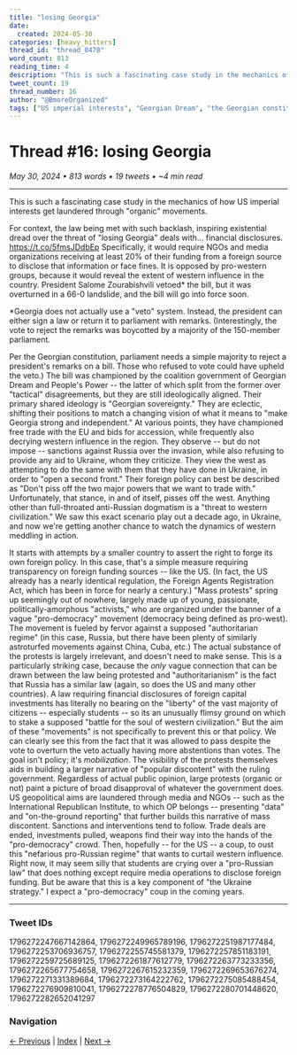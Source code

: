 ```yaml
---
title: "losing Georgia"
date:
  created: 2024-05-30
categories: [heavy_hitters]
thread_id: "thread_0478"
word_count: 813
reading_time: 4
description: "This is such a fascinating case study in the mechanics of how US imperial interests get laundered through ' organic ' movements . For context , the law being..."
tweet_count: 19
thread_number: 16
author: "@BmoreOrganized"
tags: ["US imperial interests", "Georgian Dream", "the Georgian constitution", "Georgian sovereignty", "President Salome Zourabishvili"]
---
```

# Thread #16: losing Georgia

*May 30, 2024 • 813 words • 19 tweets • ~4 min read*

---

This is such a fascinating case study in the mechanics of how US imperial interests get laundered through "organic" movements.

For context, the law being met with such backlash, inspiring existential dread over the threat of "losing Georgia" deals with... financial disclosures. https://t.co/5fmsJDdbEp Specifically, it would require NGOs and media organizations receiving at least 20% of their funding from a foreign source to disclose that information or face fines. It is opposed by pro-western groups, because it would reveal the extent of western influence in the country. President Salome Zourabishvili vetoed* the bill, but it was overturned in a 66-0 landslide, and the bill will go into force soon.

*Georgia does not actually use a "veto" system. Instead, the president can either sign a law or return it to parliament with remarks. (Interestingly, the vote to reject the remarks was boycotted by a majority of the 150-member parliament.

Per the Georgian constitution, parliament needs a simple majority to reject a president's remarks on a bill. Those who refused to vote could have upheld the veto.) The bill was championed by the coalition government of Georgian Dream and People's Power -- the latter of which split from the former over "tactical" disagreements, but they are still ideologically aligned. Their primary shared ideology is "Georgian sovereignty." They are eclectic, shifting their positions to match a changing vision of what it means to "make Georgia strong and independent." At various points, they have championed free trade with the EU and bids for accession, while frequently also decrying western influence in the region. They observe -- but do not impose -- sanctions against Russia over the invasion, while also refusing to provide any aid to Ukraine, whom they criticize. They view the west as attempting to do the same with them that they have done in Ukraine, in order to "open a second front." Their foreign policy can best be described as "Don't piss off the two major powers that we want to trade with." Unfortunately, that stance, in and of itself, pisses off the west. Anything other than full-throated anti-Russian dogmatism is a "threat to western civilization." We saw this exact scenario play out a decade ago, in Ukraine, and now we're getting another chance to watch the dynamics of western meddling in action.

It starts with attempts by a smaller country to assert the right to forge its own foreign policy. In this case, that's a simple measure requiring transparency on foreign funding sources -- like the US. (In fact, the US already has a nearly identical regulation, the Foreign Agents Registration Act, which has been in force for nearly a century.) "Mass protests" spring up seemingly out of nowhere, largely made up of young, passionate, politically-amorphous "activists," who are organized under the banner of a vague "pro-democracy" movement (democracy being defined as pro-west). The movement is fueled by fervor against a supposed "authoritarian regime" (in this case, Russia, but there have been plenty of similarly astroturfed movements against China, Cuba, etc.) The actual substance of the protests is largely irrelevant, and doesn't need to make sense. This is a particularly striking case, because the *only* vague connection that can be drawn between the law being protested and "authoritarianism" is the fact that Russia has a similar law (again, so does the US and many other countries). A law requiring financial disclosures of foreign capital investments has literally no bearing on the "liberty" of the vast majority of citizens -- especially students -- so its an unusually flimsy ground on which to stake a supposed "battle for the soul of western civilization." But the aim of these "movements" is not specifically to prevent this or that policy. We can clearly see this from the fact that it was allowed to pass despite the vote to overturn the veto actually having more abstentions than votes. The goal isn't policy; it's *mobilization*. The visibility of the protests themselves aids in building a larger narrative of  "popular discontent" with the ruling government. Regardless of actual public opinion, large protests (organic or not) paint a picture of broad disapproval of whatever the government does. US geopolitical aims are laundered through media and NGOs -- such as the International Republican Institute, to which OP belongs -- presenting "data" and "on-the-ground reporting" that further builds this narrative of mass discontent. Sanctions and interventions tend to follow. Trade deals are ended, investments pulled, weapons find their way into the hands of the "pro-democracy" crowd. Then, hopefully -- for the US -- a coup, to oust this "nefarious pro-Russian regime" that wants to curtail western influence. Right now, it may seem silly that students are crying over a "pro-Russian law" that does nothing except require media operations to disclose foreign funding. But be aware that this is a key component of "the Ukraine strategy." I expect a "pro-democracy" coup in the coming years.

---

### Tweet IDs
1796272247667142864, 1796272249965789196, 1796272251987177484, 1796272253706936757, 1796272255745581379, 1796272257851183191, 1796272259725689125, 1796272261877612779, 1796272263773233356, 1796272265677754658, 1796272267615232359, 1796272269653676274, 1796272271331389684, 1796272273164222762, 1796272275085488454, 1796272276909810041, 1796272278776504829, 1796272280701448620, 1796272282652041297

### Navigation
[← Previous](015-*.md) | [Index](index.md) | [Next →](017-*.md)